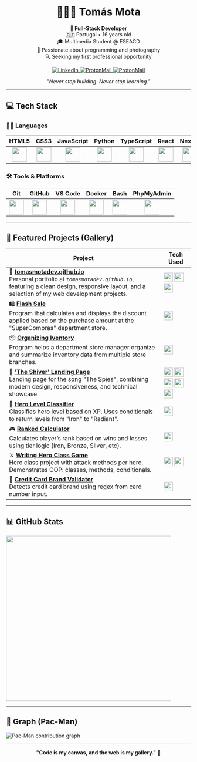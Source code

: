 <!-- Header -->
<h1 align="center">👨🏼‍💻 Tomás Mota</h1>

<p align="center">
  <strong>🚀 Full-Stack Developer</strong><br>
  🇵🇹 Portugal • 16 years old<br>
  🎓 Multimedia Student @ ESEACD<br>
  🧠 Passionate about programming and photography<br>
  🔍 Seeking my first professional opportunity
</p>

<p align="center">
  <a href="https://tomasmotahq.github.io/linkedin">
    <img alt="LinkedIn" src="https://img.shields.io/badge/-LinkedIn-0077B5?style=for-the-badge&logo=linkedin&logoColor=white" />
  <a href="mailto:tomasmota.coffee934@silomails.com">
    <img alt="ProtonMail" src="https://img.shields.io/badge/-ProtonMail-8B89CC?style=for-the-badge&logo=protonmail&logoColor=white" />
  <a href="https://tomasmotahq.github.io/cv">
    <img alt="ProtonMail" src="https://img.shields.io/badge/-CV-0A66C2?style=for-the-badge&logo=linkedin&logoColor=white" />
  </a>
</p>

<p align="center">
  <em>"Never stop building. Never stop learning."</em>
</p>

---
## 💻 Tech Stack

### 🧑‍💻 Languages

| HTML5                                                | CSS3                                                 | JavaScript                                           | Python                                               | TypeScript                                           | React                                                | Next.js                                              | Java                                                | PHP                                                  |
|------------------------------------------------------|------------------------------------------------------|------------------------------------------------------|------------------------------------------------------|------------------------------------------------------|------------------------------------------------------|------------------------------------------------------|------------------------------------------------------|------------------------------------------------------|
| <div align="center"><img src="https://cdn.jsdelivr.net/gh/devicons/devicon/icons/html5/html5-original.svg" width="40"/></div> | <div align="center"><img src="https://cdn.jsdelivr.net/gh/devicons/devicon/icons/css3/css3-original.svg" width="40"/></div> | <div align="center"><img src="https://cdn.jsdelivr.net/gh/devicons/devicon/icons/javascript/javascript-original.svg" width="40"/></div> | <div align="center"><img src="https://cdn.jsdelivr.net/gh/devicons/devicon/icons/python/python-original.svg" width="40"/></div> | <div align="center"><img src="https://cdn.jsdelivr.net/gh/devicons/devicon/icons/typescript/typescript-original.svg" width="40"/></div> | <div align="center"><img src="https://cdn.jsdelivr.net/gh/devicons/devicon/icons/react/react-original.svg" width="40"/></div> | <div align="center"><img src="https://cdn.jsdelivr.net/gh/devicons/devicon/icons/nextjs/nextjs-original.svg" width="40"/></div> | <div align="center"><img src="https://cdn.jsdelivr.net/gh/devicons/devicon/icons/java/java-original.svg" width="40"/></div> | <div align="center"><img src="https://cdn.jsdelivr.net/gh/devicons/devicon/icons/php/php-original.svg" width="40"/></div> |

### 🛠 Tools & Platforms

| Git                                                  | GitHub                                               | VS Code                                              | Docker                                               | Bash                                                 | PhpMyAdmin                                          |
|------------------------------------------------------|------------------------------------------------------|------------------------------------------------------|------------------------------------------------------|------------------------------------------------------|-----------------------------------------------------|
| <div align="center"><img src="https://cdn.jsdelivr.net/gh/devicons/devicon/icons/git/git-original.svg" width="40"/></div> | <div align="center"><img src="https://cdn.jsdelivr.net/gh/devicons/devicon/icons/github/github-original.svg" width="40"/></div> | <div align="center"><img src="https://cdn.jsdelivr.net/gh/devicons/devicon/icons/vscode/vscode-original.svg" width="40"/></div> | <div align="center"><img src="https://cdn.jsdelivr.net/gh/devicons/devicon/icons/docker/docker-original.svg" width="40"/></div> | <div align="center"><img src="https://cdn.jsdelivr.net/gh/devicons/devicon/icons/bash/bash-original.svg" width="40"/></div> | <div align="center"><img src="https://www.svgrepo.com/show/473751/phpmyadmin.svg" width="40"/></div> |

---

## 📁 Featured Projects (Gallery)

| Project | Tech Used |
|--------|---------------------|
| 🔗 **[tomasmotadev.github.io](https://tomasmotadev.github.io)**<br>Personal portfolio at <i>`tomasmotadev.github.io`</i>, featuring a clean design, responsive layout, and a selection of my web development projects. | <img src="https://cdn.jsdelivr.net/gh/devicons/devicon/icons/html5/html5-original.svg" width="25"/> <img src="https://cdn.jsdelivr.net/gh/devicons/devicon/icons/css3/css3-original.svg" width="25"/> <img src="https://cdn.jsdelivr.net/gh/devicons/devicon/icons/javascript/javascript-original.svg" width="25"/> |
| 🛍️ **[Flash Sale](https://github.com/tomasmotadev/exploring-java-syntax-and-logic/tree/main/flash-sale)**<br>Program that calculates and displays the discount applied based on the purchase amount at the "SuperCompras" department store. | <img src="https://cdn.jsdelivr.net/gh/devicons/devicon/icons/java/java-original.svg" width="25"/> |
| 📦 **[Organizing Iventory](https://github.com/tomasmotadev/exploring-java-syntax-and-logic/tree/main/organizing-inventory)**<br>Program helps a department store manager organize and summarize inventory data from multiple store branches. | <img src="https://cdn.jsdelivr.net/gh/devicons/devicon/icons/java/java-original.svg" width="25"/> |
| 🎵 **['The Shiver' Landing Page](https://github.com/tomasmotadev)**<br>Landing page for the song "The Spies", combining modern design, responsiveness, and technical showcase. | <img src="https://cdn.jsdelivr.net/gh/devicons/devicon/icons/typescript/typescript-original.svg" width="25"/> <img src="https://cdn.jsdelivr.net/gh/devicons/devicon/icons/javascript/javascript-original.svg" width="25"/> <img src="https://cdn.jsdelivr.net/gh/devicons/devicon/icons/css3/css3-original.svg" width="25"/> <img src="https://cdn.jsdelivr.net/gh/devicons/devicon/icons/react/react-original.svg" width="25"/> <img src="https://cdn.jsdelivr.net/gh/devicons/devicon/icons/nextjs/nextjs-original.svg" width="25"/> |
| 🧠 **[Hero Level Classifier](https://github.com/tomasmotadev/hero-level-classifier)**<br>Classifies hero level based on XP. Uses conditionals to return levels from "Iron" to "Radiant". | <img src="https://cdn.jsdelivr.net/gh/devicons/devicon/icons/python/python-original.svg" width="25"/> |
| 🎮 **[Ranked Calculator](https://github.com/tomasmotadev/ranked-calculator)**<br>Calculates player’s rank based on wins and losses using tier logic (Iron, Bronze, Silver, etc). | <img src="https://cdn.jsdelivr.net/gh/devicons/devicon/icons/python/python-original.svg" width="25"/> |
| ⚔️ **[Writing Hero Class Game](https://github.com/tomasmotadev/hero_game)**<br>Hero class project with attack methods per hero. Demonstrates OOP: classes, methods, conditionals. | <img src="https://cdn.jsdelivr.net/gh/devicons/devicon/icons/python/python-original.svg" width="25"/> <img src="https://cdn.jsdelivr.net/gh/devicons/devicon/icons/json/json-original.svg" width="25"/> |
| 🔐 **[Credit Card Brand Validator](https://github.com/tomasmotadev/credit-card-brand-validator)**<br>Detects credit card brand using regex from card number input. | <img src="https://cdn.jsdelivr.net/gh/devicons/devicon/icons/php/php-original.svg" width="25"/> |

---

## 📊 GitHub Stats

<p align="left">
  <img src="https://github-readme-stats.vercel.app/api?username=tomasmotadev&show_icons=true&theme=tokyonight" width="450" />
</p>

---

## 👾 Graph (Pac-Man)

<picture>
  <source media="(prefers-color-scheme: dark)" srcset="https://raw.githubusercontent.com/tomasmotadev/tomasmotadev/output/pacman-contribution-graph-dark.svg">
  <source media="(prefers-color-scheme: light)" srcset="https://raw.githubusercontent.com/tomasmotadev/tomasmotadev/output/pacman-contribution-graph.svg">
  <img alt="Pac-Man contribution graph" src="https://raw.githubusercontent.com/tomasmotadev/tomasmotadev/.github/workflows/pacman.yml">
</picture>

---

<p align="center">
  <b>"Code is my canvas, and the web is my gallery."</b> 🎨
</p>
